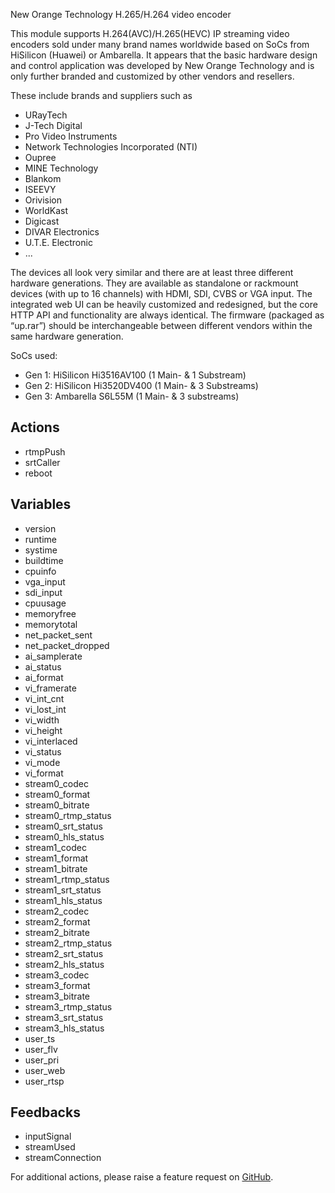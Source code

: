 New Orange Technology H.265/H.264 video encoder

This module supports H.264(AVC)/H.265(HEVC) IP streaming video encoders sold under many brand names worldwide based on SoCs from HiSilicon (Huawei) or Ambarella.
It appears that the basic hardware design and control application was developed by New Orange Technology and is only further branded and customized by other vendors and resellers.

These include brands and suppliers such as

- URayTech
- J-Tech Digital
- Pro Video Instruments
- Network Technologies Incorporated (NTI)
- Oupree
- MINE Technology
- Blankom
- ISEEVY
- Orivision
- WorldKast
- Digicast
- DIVAR Electronics
- U.T.E. Electronic
- ...

The devices all look very similar and there are at least three different hardware generations. They are available as standalone or rackmount devices (with up to 16 channels) with HDMI, SDI, CVBS or VGA input.
The integrated web UI can be heavily customized and redesigned, but the core HTTP API and functionality are always identical. The firmware (packaged as “up.rar”) should be interchangeable between different vendors within the same hardware generation.

SoCs used:

- Gen 1: HiSilicon Hi3516AV100 (1 Main- & 1 Substream)
- Gen 2: HiSilicon Hi3520DV400 (1 Main- & 3 Substreams)
- Gen 3: Ambarella S6L55M (1 Main- & 3 substreams)

## Actions

- rtmpPush
- srtCaller
- reboot

## Variables

- version
- runtime
- systime
- buildtime
- cpuinfo
- vga_input
- sdi_input
- cpuusage
- memoryfree
- memorytotal
- net_packet_sent
- net_packet_dropped
- ai_samplerate
- ai_status
- ai_format
- vi_framerate
- vi_int_cnt
- vi_lost_int
- vi_width
- vi_height
- vi_interlaced
- vi_status
- vi_mode
- vi_format
- stream0_codec
- stream0_format
- stream0_bitrate
- stream0_rtmp_status
- stream0_srt_status
- stream0_hls_status
- stream1_codec
- stream1_format
- stream1_bitrate
- stream1_rtmp_status
- stream1_srt_status
- stream1_hls_status
- stream2_codec
- stream2_format
- stream2_bitrate
- stream2_rtmp_status
- stream2_srt_status
- stream2_hls_status
- stream3_codec
- stream3_format
- stream3_bitrate
- stream3_rtmp_status
- stream3_srt_status
- stream3_hls_status
- user_ts
- user_flv
- user_pri
- user_web
- user_rtsp

## Feedbacks

- inputSignal
- streamUsed
- streamConnection

For additional actions, please raise a feature request on [GitHub](https://github.com/bitfocus/companion-module-neworange-encoder/).
